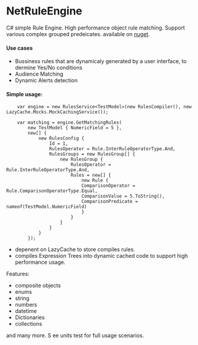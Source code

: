  NetRuleEngine
 ==============
C# simple Rule Engine. High performance object rule matching. Support various complex grouped predeicates.
available on [nuget](https://www.nuget.org/packages/NetRuleEngine/).

#### Use cases
- Bussiness rules that are dynamicaly generated by a user interface, to dermine Yes/No conditions
- Audience Matching
- Dynamic Alerts detection


#### Simple usage:

```
    var engine = new RulesService<TestModel>(new RulesCompiler(), new LazyCache.Mocks.MockCachingService());
            
    var matching = engine.GetMatchingRules(
        new TestModel { NumericField = 5 },
        new[] {
            new RulesConfig {
                Id = 1,
                RulesOperator = Rule.InterRuleOperatorType.And,
                RulesGroups = new RulesGroup[] {
                    new RulesGroup {
                        RulesOperator = Rule.InterRuleOperatorType.And,
                        Rules = new[] {
                            new Rule { 
                            ComparisonOperator = Rule.ComparisonOperatorType.Equal,
                            ComparisonValue = 5.ToString(),
                            ComparisonPredicate = nameof(TestModel.NumericField) 
                            }
                        }
                    }
                }
            }
        });
```

- depenent on LazyCache to store compiles rules.
- compiles Expression Trees into dynamic cached code to support high performance usage.

Features:
- composite objects
- enums
- string
- numbers
- datetime
- Dictionaries
- collections

and many more.
S
ee units test for full usage scenarios.
